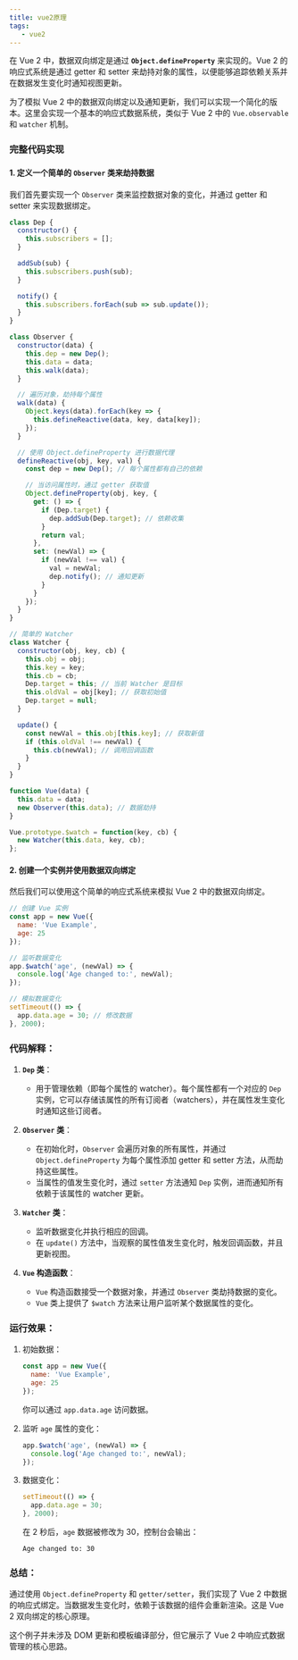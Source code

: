 ```yaml
---
title: vue2原理
tags:
   - vue2
---
```


在 Vue 2 中，数据双向绑定是通过 **`Object.defineProperty`** 来实现的。Vue 2 的响应式系统是通过 getter 和 setter 来劫持对象的属性，以便能够追踪依赖关系并在数据发生变化时通知视图更新。

为了模拟 Vue 2 中的数据双向绑定以及通知更新，我们可以实现一个简化的版本。这里会实现一个基本的响应式数据系统，类似于 Vue 2 中的 `Vue.observable` 和 `watcher` 机制。

### 完整代码实现

#### 1. 定义一个简单的 `Observer` 类来劫持数据
我们首先要实现一个 `Observer` 类来监控数据对象的变化，并通过 getter 和 setter 来实现数据绑定。

```javascript
class Dep {
  constructor() {
    this.subscribers = [];
  }

  addSub(sub) {
    this.subscribers.push(sub);
  }

  notify() {
    this.subscribers.forEach(sub => sub.update());
  }
}

class Observer {
  constructor(data) {
    this.dep = new Dep();
    this.data = data;
    this.walk(data);
  }

  // 遍历对象，劫持每个属性
  walk(data) {
    Object.keys(data).forEach(key => {
      this.defineReactive(data, key, data[key]);
    });
  }

  // 使用 Object.defineProperty 进行数据代理
  defineReactive(obj, key, val) {
    const dep = new Dep(); // 每个属性都有自己的依赖

    // 当访问属性时，通过 getter 获取值
    Object.defineProperty(obj, key, {
      get: () => {
        if (Dep.target) {
          dep.addSub(Dep.target); // 依赖收集
        }
        return val;
      },
      set: (newVal) => {
        if (newVal !== val) {
          val = newVal;
          dep.notify(); // 通知更新
        }
      }
    });
  }
}

// 简单的 Watcher
class Watcher {
  constructor(obj, key, cb) {
    this.obj = obj;
    this.key = key;
    this.cb = cb;
    Dep.target = this; // 当前 Watcher 是目标
    this.oldVal = obj[key]; // 获取初始值
    Dep.target = null;
  }

  update() {
    const newVal = this.obj[this.key]; // 获取新值
    if (this.oldVal !== newVal) {
      this.cb(newVal); // 调用回调函数
    }
  }
}

function Vue(data) {
  this.data = data;
  new Observer(this.data); // 数据劫持
}

Vue.prototype.$watch = function(key, cb) {
  new Watcher(this.data, key, cb);
};

```

#### 2. 创建一个实例并使用数据双向绑定
然后我们可以使用这个简单的响应式系统来模拟 Vue 2 中的数据双向绑定。

```javascript
// 创建 Vue 实例
const app = new Vue({
  name: 'Vue Example',
  age: 25
});

// 监听数据变化
app.$watch('age', (newVal) => {
  console.log('Age changed to:', newVal);
});

// 模拟数据变化
setTimeout(() => {
  app.data.age = 30; // 修改数据
}, 2000);

```

### 代码解释：

1. **`Dep` 类**：
   - 用于管理依赖（即每个属性的 watcher）。每个属性都有一个对应的 `Dep` 实例，它可以存储该属性的所有订阅者（watchers），并在属性发生变化时通知这些订阅者。

2. **`Observer` 类**：
   - 在初始化时，`Observer` 会遍历对象的所有属性，并通过 `Object.defineProperty` 为每个属性添加 getter 和 setter 方法，从而劫持这些属性。
   - 当属性的值发生变化时，通过 `setter` 方法通知 `Dep` 实例，进而通知所有依赖于该属性的 watcher 更新。

3. **`Watcher` 类**：
   - 监听数据变化并执行相应的回调。
   - 在 `update()` 方法中，当观察的属性值发生变化时，触发回调函数，并且更新视图。

4. **`Vue` 构造函数**：
   - `Vue` 构造函数接受一个数据对象，并通过 `Observer` 类劫持数据的变化。
   - `Vue` 类上提供了 `$watch` 方法来让用户监听某个数据属性的变化。

### 运行效果：
1. 初始数据：
   ```javascript
   const app = new Vue({
     name: 'Vue Example',
     age: 25
   });
   ```
   你可以通过 `app.data.age` 访问数据。

2. 监听 `age` 属性的变化：
   ```javascript
   app.$watch('age', (newVal) => {
     console.log('Age changed to:', newVal);
   });
   ```

3. 数据变化：
   ```javascript
   setTimeout(() => {
     app.data.age = 30;
   }, 2000);
   ```
   在 2 秒后，`age` 数据被修改为 30，控制台会输出：
   ```
   Age changed to: 30
   ```

### 总结：
通过使用 `Object.defineProperty` 和 `getter/setter`，我们实现了 Vue 2 中数据的响应式绑定。当数据发生变化时，依赖于该数据的组件会重新渲染。这是 Vue 2 双向绑定的核心原理。

这个例子并未涉及 DOM 更新和模板编译部分，但它展示了 Vue 2 中响应式数据管理的核心思路。